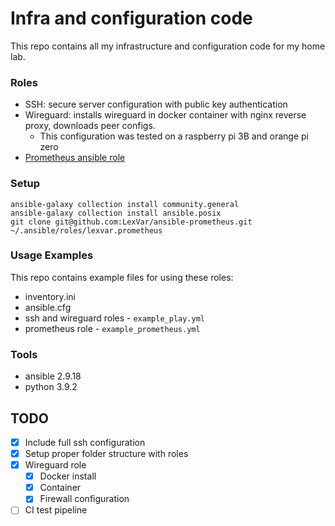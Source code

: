 # Infra and configuration code

This repo contains all my infrastructure and configuration code for my home lab.

### Roles
- SSH: secure server configuration with public key authentication
- Wireguard: installs wireguard in docker container with nginx reverse proxy, downloads peer configs.
	- This configuration was tested on a raspberry pi 3B and orange pi zero
- [Prometheus ansible role](https://github.com/LexVar/ansible-prometheus)

### Setup
```
ansible-galaxy collection install community.general
ansible-galaxy collection install ansible.posix
git clone git@github.com:LexVar/ansible-prometheus.git ~/.ansible/roles/lexvar.prometheus
```

### Usage Examples

This repo contains example files for using these roles:
- inventory.ini
- ansible.cfg
- ssh and wireguard roles - `example_play.yml`
- prometheus role - `example_prometheus.yml`

### Tools
- ansible 2.9.18
- python 3.9.2

## TODO
- [X] Include full ssh configuration
- [X] Setup proper folder structure with roles
- [X] Wireguard role
	- [X] Docker install
	- [X] Container 
	- [X] Firewall configuration
- [ ] CI test pipeline
